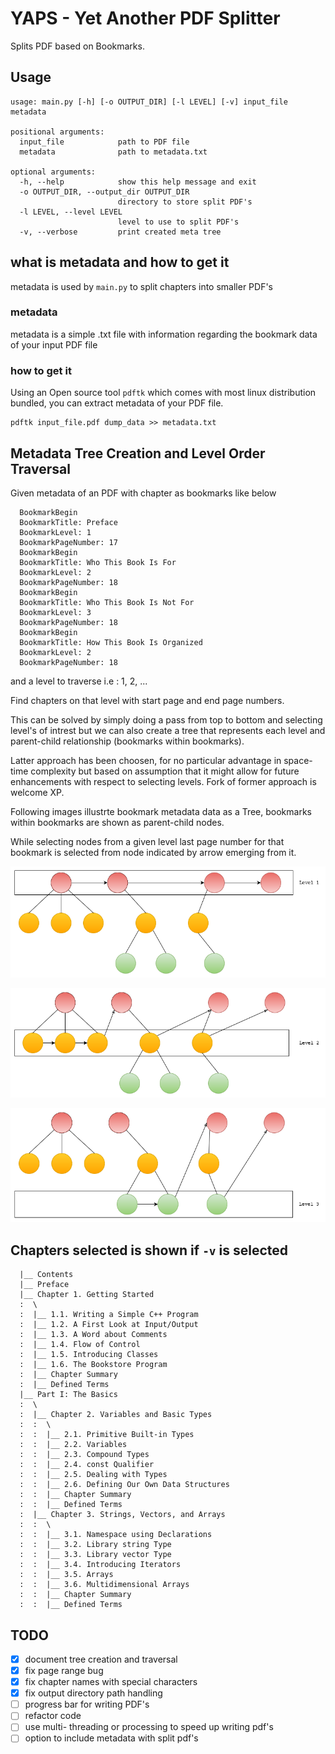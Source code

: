 # YAPS - Yet Another PDF Splitter

Splits PDF based on Bookmarks.

## Usage

```shell
usage: main.py [-h] [-o OUTPUT_DIR] [-l LEVEL] [-v] input_file metadata

positional arguments:
  input_file            path to PDF file
  metadata              path to metadata.txt

optional arguments:
  -h, --help            show this help message and exit
  -o OUTPUT_DIR, --output_dir OUTPUT_DIR
                        directory to store split PDF's
  -l LEVEL, --level LEVEL
                        level to use to split PDF's
  -v, --verbose         print created meta tree
```

## what is metadata and how to get it

metadata is used by `main.py` to split chapters into smaller PDF's

### metadata

metadata is a simple .txt file with information regarding the bookmark data of your input PDF file

### how to get it

Using an Open source tool `pdftk` which comes with most linux distribution bundled, you can extract metadata 
of your PDF file.

```
pdftk input_file.pdf dump_data >> metadata.txt
```

## Metadata Tree Creation and Level Order Traversal

Given metadata of an PDF with chapter as bookmarks like below

```
  BookmarkBegin
  BookmarkTitle: Preface
  BookmarkLevel: 1
  BookmarkPageNumber: 17
  BookmarkBegin
  BookmarkTitle: Who This Book Is For
  BookmarkLevel: 2
  BookmarkPageNumber: 18
  BookmarkBegin
  BookmarkTitle: Who This Book Is Not For
  BookmarkLevel: 3
  BookmarkPageNumber: 18
  BookmarkBegin
  BookmarkTitle: How This Book Is Organized
  BookmarkLevel: 2
  BookmarkPageNumber: 18
```

and a level to traverse i.e : 1, 2, ...

Find chapters on that level with start page and end page numbers.

This can be solved by simply doing a pass from top to bottom and selecting level's of intrest but
we can also create a tree that represents each level and parent-child relationship (bookmarks within bookmarks).

Latter approach has been choosen, for no particular advantage in space-time complexity but based on assumption that it might allow for future enhancements with respect to selecting levels. Fork of former approach is welcome XP.

Following images illustrte bookmark metadata data as a Tree, bookmarks within bookmarks are shown as 
parent-child nodes. 

While selecting nodes from a given level last page number for that bookmark is selected from node 
indicated by arrow emerging from it.

![Level 1 Traversal](res/level1.png)

![Level 2 Traversal](res/level2.png)

![Level 3 Traversal](res/level3.png)

## Chapters selected is shown if `-v` is selected

```
  |__ Contents
  |__ Preface
  |__ Chapter 1. Getting Started
  :  \
  :  |__ 1.1. Writing a Simple C++ Program
  :  |__ 1.2. A First Look at Input/Output
  :  |__ 1.3. A Word about Comments
  :  |__ 1.4. Flow of Control
  :  |__ 1.5. Introducing Classes
  :  |__ 1.6. The Bookstore Program
  :  |__ Chapter Summary
  :  |__ Defined Terms
  |__ Part I: The Basics
  :  \
  :  |__ Chapter 2. Variables and Basic Types
  :  :  \
  :  :  |__ 2.1. Primitive Built-in Types
  :  :  |__ 2.2. Variables
  :  :  |__ 2.3. Compound Types
  :  :  |__ 2.4. const Qualifier
  :  :  |__ 2.5. Dealing with Types
  :  :  |__ 2.6. Defining Our Own Data Structures
  :  :  |__ Chapter Summary
  :  :  |__ Defined Terms
  :  |__ Chapter 3. Strings, Vectors, and Arrays
  :  :  \
  :  :  |__ 3.1. Namespace using Declarations
  :  :  |__ 3.2. Library string Type
  :  :  |__ 3.3. Library vector Type
  :  :  |__ 3.4. Introducing Iterators
  :  :  |__ 3.5. Arrays
  :  :  |__ 3.6. Multidimensional Arrays
  :  :  |__ Chapter Summary
  :  :  |__ Defined Terms
```

## TODO 

- [x] document tree creation and traversal
- [x] fix page range bug
- [x] fix chapter names with special characters
- [x] fix output directory path handling
- [ ] progress bar for writing PDF's
- [ ] refactor code 
- [ ] use multi- threading or processing to speed up writing pdf's
- [ ] option to include metadata with split pdf's 